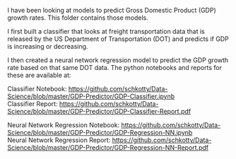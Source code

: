I have been looking at models to predict Gross Domestic Product (GDP) growth rates.  This folder contains those models.

I first built a classifier that looks at freight transportation data that is released by the US Department of Transportation (DOT) and predicts if GDP is increasing or decreasing.

I then created a neural network regression model to predict the GDP growth rate based on that same DOT data. The python notebooks and reports for these are available at:

Classifier Notebook: https://github.com/schkotty/Data-Science/blob/master/GDP-Predictor/GDP-Classifier.ipynb<br/>
Classifier Report: https://github.com/schkotty/Data-Science/blob/master/GDP-Predictor/GDP-Classifier-Report.pdf

Neural Network Regression Notebook: https://github.com/schkotty/Data-Science/blob/master/GDP-Predictor/GDP-Regression-NN.ipynb<br/>
Neural Network Regression Report: https://github.com/schkotty/Data-Science/blob/master/GDP-Predictor/GDP-Regression-NN-Report.pdf
